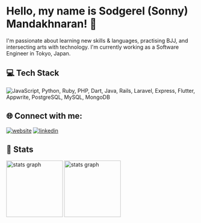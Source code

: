 # Hello, my name is Sodgerel (Sonny) Mandakhnaran! 👋

I'm passionate about learning new skills & languages, practising BJJ, and intersecting arts with technology. I'm currently working as a Software Engineer in Tokyo, Japan.

## 💻 Tech Stack

<img src="https://skillicons.dev/icons?i=js,python,ruby,php,dart,java,rails,laravel,express,flutter,postgres,mysql,mongodb" title="JavaScript, Python, Ruby, PHP, Dart, Java, Rails, Laravel, Express, Flutter, PostgreSQL, MySQL, MongoDB" alt="JavaScript, Python, Ruby, PHP, Dart, Java, Rails, Laravel, Express, Flutter, Appwrite, PostgreSQL, MySQL, MongoDB" />

## 🌐 Connect with me:

[![website](https://img.shields.io/badge/web-A21432?style=for-the-badge&logo=globe&logoColor=white)](https://leregdos.github.io/portfolio/)
[![linkedin](https://img.shields.io/badge/LinkedIn-0077B5?style=for-the-badge&logo=linkedin&logoColor=white)](https://www.linkedin.com/in/leregdos/)

## 🌲 Stats

<div align="left">
 
  <img src="https://github-readme-stats.vercel.app/api?username=leregdos&theme=tokyonight&hide_border=false&include_all_commits=true&count_private=true" height="150" alt="stats graph"  />
 
   <img src="https://github-readme-streak-stats.herokuapp.com/?user=leregdos&theme=tokyonight&hide_border=false" height="150" alt="stats graph"  />
</div>
